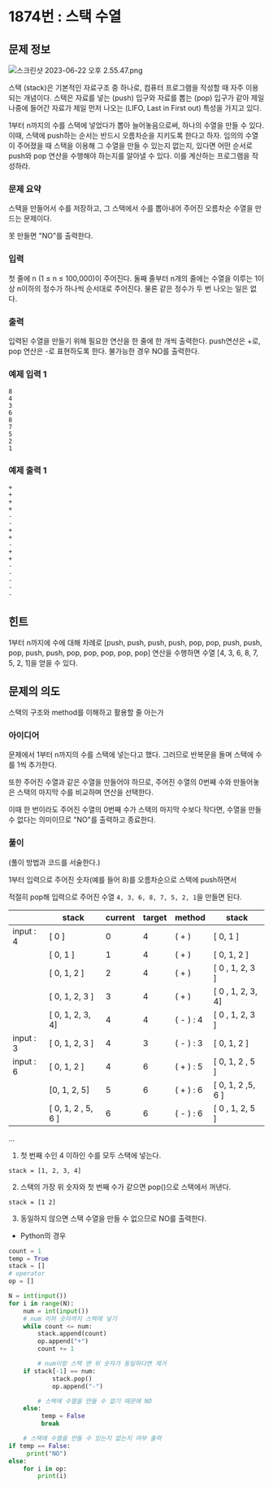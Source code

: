 # 1874번 : 스택 수열

## 문제 정보

![스크린샷 2023-06-22 오후 2.55.47.png](1874%E1%84%87%E1%85%A5%E1%86%AB%20%E1%84%89%E1%85%B3%E1%84%90%E1%85%A2%E1%86%A8%20%E1%84%89%E1%85%AE%E1%84%8B%E1%85%A7%E1%86%AF%20ad367f8520d944ce8e58c4296b2d0f7a/%25E1%2584%2589%25E1%2585%25B3%25E1%2584%258F%25E1%2585%25B3%25E1%2584%2585%25E1%2585%25B5%25E1%2586%25AB%25E1%2584%2589%25E1%2585%25A3%25E1%2586%25BA_2023-06-22_%25E1%2584%258B%25E1%2585%25A9%25E1%2584%2592%25E1%2585%25AE_2.55.47.png)

스택 (stack)은 기본적인 자료구조 중 하나로, 컴퓨터 프로그램을 작성할 때 자주 이용되는 개념이다. 스택은 자료를 넣는 (push) 입구와 자료를 뽑는 (pop) 입구가 같아 제일 나중에 들어간 자료가 제일 먼저 나오는 (LIFO, Last in First out) 특성을 가지고 있다.

1부터 n까지의 수를 스택에 넣었다가 뽑아 늘어놓음으로써, 하나의 수열을 만들 수 있다. 이때, 스택에 push하는 순서는 반드시 오름차순을 지키도록 한다고 하자. 임의의 수열이 주어졌을 때 스택을 이용해 그 수열을 만들 수 있는지 없는지, 있다면 어떤 순서로 push와 pop 연산을 수행해야 하는지를 알아낼 수 있다. 이를 계산하는 프로그램을 작성하라.

### 문제 요약

스택을 만들어서 수를 저장하고, 그 스택에서 수를 뽑아내어 주어진 오름차순 수열을 만드는 문제이다. 

못 만들면 "NO"를 출력한다.

### 입력

첫 줄에 n (1 ≤ n ≤ 100,000)이 주어진다. 둘째 줄부터 n개의 줄에는 수열을 이루는 1이상 n이하의 정수가 하나씩 순서대로 주어진다. 물론 같은 정수가 두 번 나오는 일은 없다.

### 출력

입력된 수열을 만들기 위해 필요한 연산을 한 줄에 한 개씩 출력한다. push연산은 +로, pop 연산은 -로 표현하도록 한다. 불가능한 경우 NO를 출력한다.

### 예제 입력 1

```
8
4
3
6
8
7
5
2
1
```

### 예제 출력 1

```
+
+
+
+
-
-
+
+
-
+
+
-
-
-
-
-
```

## 힌트

1부터 n까지에 수에 대해 차례로 [push, push, push, push, pop, pop, push, push, pop, push, push, pop, pop, pop, pop, pop] 연산을 수행하면 수열 [4, 3, 6, 8, 7, 5, 2, 1]을 얻을 수 있다.

## 문제의 의도

스택의 구조와 method를 이해하고 활용할 줄 아는가

### 아이디어

문제에서 1부터 n까지의 수를 스택에 넣는다고 했다. 그러므로 반복문을 돌며 스택에 수를 1씩 추가한다.

또한 주어진 수열과 같은 수열을 만들어야 하므로, 주어진 수열의 0번째 수와 만들어놓은 스택의 마지막 수를 비교하며 연산을 선택한다.

이때 한 번이라도 주어진 수열의 0번째 수가 스택의 마지막 수보다 작다면, 수열을 만들 수 없다는 의미이므로 "NO"를 출력하고 종료한다.

### 풀이

(풀이 방법과 코드를 서술한다.)

1부터 입력으로 주어진 숫자(예를 들어 8)를 오름차순으로 스택에 push하면서 

적절히 pop해 입력으로 주어진 수열 `4, 3, 6, 8, 7, 5, 2, 1`을 만들면 된다.

|  | stack | current | target | method | stack |
| --- | --- | --- | --- | --- | --- |
| input : 4 | [ 0 ] | 0 | 4 | ( + )  | [ 0, 1 ] |
|  | [ 0, 1 ] | 1 | 4 | ( + ) | [ 0, 1,  2 ] |
|  | [ 0, 1, 2 ] | 2 | 4 | ( + )  | [ 0 , 1, 2, 3 ] |
|  | [ 0, 1, 2, 3 ] | 3 | 4 | ( + )  | [ 0 , 1, 2, 3, 4] |
|  | [ 0, 1, 2, 3, 4] | 4 | 4 | ( - ) : 4 | [ 0 , 1, 2, 3 ]  |
| input : 3 | [ 0, 1, 2, 3 ] | 4 | 3 | ( - ) : 3 | [ 0, 1, 2 ] |
| input : 6 | [ 0, 1, 2 ]  | 4 | 6 | ( + ) : 5 | [ 0, 1, 2 , 5 ] |
|  | [0, 1, 2, 5]  | 5 | 6 | ( + ) : 6 | [ 0, 1, 2 ,5, 6 ] |
|  | [ 0, 1, 2 , 5, 6 ] | 6 | 6 | ( - ) : 6 | [ 0 , 1, 2, 5 ] |

…

1) 첫 번째 수인 4 이하인 수를 모두 스택에 넣는다.

```
stack = [1, 2, 3, 4]
```

2) 스택의 가장 위 숫자와 첫 번째 수가 같으면 pop()으로 스택에서 꺼낸다.

```
stack = [1 2]
```

3) 동일하지 않으면 스택 수열을 만들 수 없으므로 NO를 출력한다.

- Python의 경우

```python
count = 1
temp = True
stack = []
# operator
op = []

N = int(input())
for i in range(N):
    num = int(input())
    # num 이하 숫자까지 스택에 넣기
    while count <= num:
        stack.append(count)
        op.append("+")
        count += 1

        # num이랑 스택 맨 위 숫자가 동일하다면 제거
    if stack[-1] == num:
            stack.pop()
            op.append("-")

        # 스택에 수열을 만들 수 없기 때문에 NO
    else:
         temp = False
         break

    # 스택에 수열을 만들 수 있는지 없는지 여부 출력
if temp == False:
     print("NO")
else:
    for i in op:
        print(i)
```